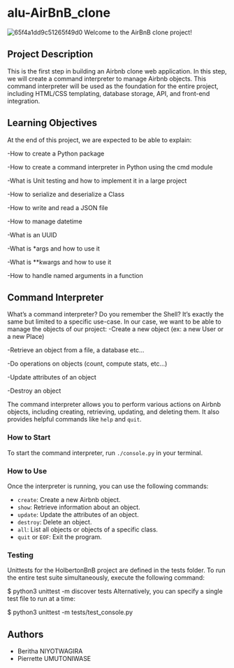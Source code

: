 # alu-AirBnB_clone
![65f4a1dd9c51265f49d0](https://github.com/Umutoniwasepie/alu-AirBnB_clone/assets/116735775/48df9495-b0d0-4eb4-9e58-378df6eb0202)
Welcome to the AirBnB clone project!


## Project Description

This is the first step in building an Airbnb clone web application. In this step, we will create a command interpreter to manage Airbnb objects. This command interpreter will be used as the foundation for the entire project, including HTML/CSS templating, database storage, API, and front-end integration.

## Learning Objectives
At the end of this project, we are expected to be able to explain:

-How to create a Python package

-How to create a command interpreter in Python using the cmd module

-What is Unit testing and how to implement it in a large project

-How to serialize and deserialize a Class

-How to write and read a JSON file

-How to manage datetime

-What is an UUID

-What is *args and how to use it

-What is **kwargs and how to use it

-How to handle named arguments in a function

## Command Interpreter
What’s a command interpreter?
Do you remember the Shell? It’s exactly the same but limited to a specific use-case. In our case, we want to be able to manage the objects of our project:
-Create a new object (ex: a new User or a new Place)

-Retrieve an object from a file, a database etc…

-Do operations on objects (count, compute stats, etc…)

-Update attributes of an object

-Destroy an object

The command interpreter allows you to perform various actions on Airbnb objects, including creating, retrieving, updating, and deleting them. It also provides helpful commands like `help` and `quit`.

### How to Start

To start the command interpreter, run `./console.py` in your terminal.

### How to Use

Once the interpreter is running, you can use the following commands:

- `create`: Create a new Airbnb object.
- `show`: Retrieve information about an object.
- `update`: Update the attributes of an object.
- `destroy`: Delete an object.
- `all`: List all objects or objects of a specific class.
- `quit` or `EOF`: Exit the program.


### Testing
Unittests for the HolbertonBnB project are defined in the tests folder. To run the entire test suite simultaneously, execute the following command:

$ python3 unittest -m discover tests
Alternatively, you can specify a single test file to run at a time:

$ python3 unittest -m tests/test_console.py

## Authors

- Beritha NIYOTWAGIRA <Beritha-n12>
- Pierrette UMUTONIWASE <Umutoniwasepie>
